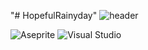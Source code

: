 "# HopefulRainyday" 
![header](https://capsule-render.vercel.app/api?type=waving)

![Aseprite](https://img.shields.io/badge/Aseprite-7D929E?style=flat-square&logo=Aseprite&logoColor=white) ![Visual Studio](https://img.shields.io/badge/VisualStudio-5C2D91?style=flat-square&logo=VisualStudio&logoColor=white)
